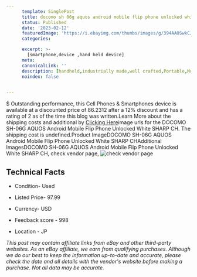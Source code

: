 ```yaml
---
      template: SinglePost
      title: docomo sh 06g aquos android mobile flip phone unlocked white sharp ch
      status: Published
      date: '2023-02-12'
      featuredImage: 'https://i.ebayimg.com/thumbs/images/g/394AAOSwkCJiiK7T/s-l225.jpg'
      categories: 

      excerpt: >-
        [smartphone,device ,hand held device]
      meta:
      canonicalLink: ''
      description: [handheld,industrially made,well crafted,Portable,Mobile,Compact,Convenient,Lightweight,Maneuverable,Man-portable,Miniature,Carriable,Hand-held,Light,Holdable,Transportable,Mobile device,Pocket-sized,On-the-go,Wireless,Cordless,Compact size,Convenient size, smartphone,device ,hand held device]
      noindex: false

        
---
```

$
    Outstanding performance, this Cell Phones & Smartphones device is available at a discounted price of 86.2312 after a 12% discount and has a rating of 2 as of the time this blog was written.Learn More about the shipping costs and additional by [Clicking Here](https://www.ebay.com/itm/374088631639?hash=item57196b8557%3Ag%3A394AAOSwkCJiiK7T&mkevt=1&mkcid=1&mkrid=711-53200-19255-0&campid=%253CePNCampaignId%253E&customid=%253CreferenceId%253E&toolid=10049)image urls for the DOCOMO SH-06G AQUOS Android Mobile Flip Phone Unlocked White SHARP CH. The shipping cost is undefined.Product ImageDOCOMO SH-06G AQUOS Android Mobile Flip Phone Unlocked White SHARP CHAdditional ImagesDOCOMO SH-06G AQUOS Android Mobile Flip Phone Unlocked White SHARP CH, check vendor page, ![check vendor page](https://origin-galleryplus.ebayimg.com/ws/web/374088631639_2_0_1/225x225.jpg,https://origin-galleryplus.ebayimg.com/ws/web/374088631639_3_0_1/225x225.jpg,https://origin-galleryplus.ebayimg.com/ws/web/374088631639_4_0_1/225x225.jpg,https://origin-galleryplus.ebayimg.com/ws/web/374088631639_5_0_1/225x225.jpg,https://origin-galleryplus.ebayimg.com/ws/web/374088631639_6_0_1/225x225.jpg,https://origin-galleryplus.ebayimg.com/ws/web/374088631639_7_0_1/225x225.jpg,https://origin-galleryplus.ebayimg.com/ws/web/374088631639_8_0_1/225x225.jpg)
    
    

 ## Technical Facts 



     
      

 - Condition- Used 


      

 - Listed Price- 97.99 


      

 - Currency- USD 


      

 - Feedback score - 998 


      

 - Location - JP 


      
      

 *_This post may contain affiliate links from eBay and other third-party websites. As an eBay affiliate, we earn from qualifying purchases. Although we do our best to keep the information up-to-date and accurate, please check the date and all details with the vendor's website before making a purchase. Not all data may be accurate._*



    
    
    
    
    